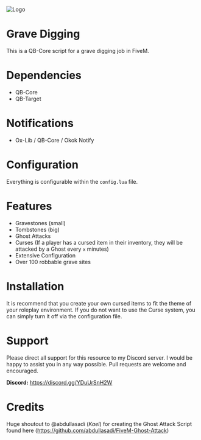 ![Logo](https://cdn.discordapp.com/attachments/1185999786260828250/1185999837607493732/antScripts.jpg?ex=66a4882c&is=66a336ac&hm=18f938d90ed889c5cdc4274b99f8b963d24b6aaa4ff907f819839bea97ff85a2&)


# **Grave Digging**
This is a QB-Core script for a grave digging job in FiveM.

# **Dependencies**
- QB-Core
- QB-Target

# **Notifications**
- Ox-Lib / QB-Core / Okok Notify

# **Configuration**
Everything is configurable within the `config.lua` file.


# **Features**
- Gravestones (small)
- Tombstones (big)
- Ghost Attacks
- Curses (If a player has a cursed item in their inventory, they will be attacked by a Ghost every `x` minutes)
- Extensive Configuration
- Over 100 robbable grave sites

# **Installation**
It is recommend that you create your own cursed items to fit the theme of your roleplay environment. If you do not want to use the Curse system, you can simply turn it off via the configuration file.

# **Support**
Please direct all support for this resource to my Discord server. I would be happy to assist you in any way possible. Pull requests are welcome and encouraged.

**Discord:** https://discord.gg/YDuUrSnH2W

# **Credits**
Huge shoutout to @abdullasadi (*Kael*) for creating the Ghost Attack Script found here (https://github.com/abdullasadi/FiveM-Ghost-Attack)